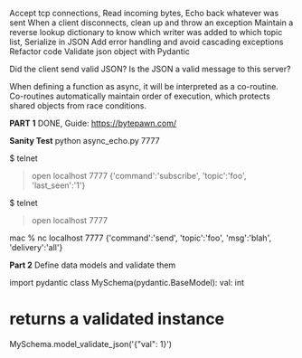 Accept tcp connections,
Read incoming bytes,
Echo back whatever was sent
When a client disconnects, clean up and throw an exception
Maintain a reverse lookup dictionary to know which writer was added to which topic list,
Serialize in JSON
Add error handling and avoid cascading exceptions
Refactor code
Validate json object with Pydantic

Did the client send valid JSON?
Is the JSON a valid message to this server?

When defining a function as async, it will be interpreted as a co-routine. Co-routines automatically maintain order of execution, which protects shared objects from race conditions.


**PART 1**
DONE, Guide: https://bytepawn.com/

**Sanity Test**
python async_echo.py 7777

$ telnet
> open localhost 7777
{'command':'subscribe', 'topic':'foo', 'last_seen':'1'}

$ telnet
> open localhost 7777

mac
% nc localhost 7777
{'command':'send', 'topic':'foo', 'msg':'blah', 'delivery':'all'}


**Part 2** 
Define data models and validate them

import pydantic
class MySchema(pydantic.BaseModel):
    val: int

# returns a validated instance
MySchema.model_validate_json('{"val": 1}')

